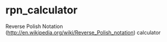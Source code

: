 rpn_calculator
==============

Reverse Polish Notation (http://en.wikipedia.org/wiki/Reverse_Polish_notation) calculator
